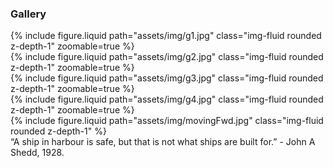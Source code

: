 <h3>Gallery</h3>
<div class="row mt-3">
    <div class="col-sm mt-3 mt-md-0">
        {% include figure.liquid path="assets/img/g1.jpg" class="img-fluid rounded z-depth-1" zoomable=true %}
    </div>
    <div class="col-sm mt-3 mt-md-0">
        {% include figure.liquid path="assets/img/g2.jpg" class="img-fluid rounded z-depth-1" zoomable=true %}
    </div>
    <div class="col-sm mt-3 mt-md-0">
        {% include figure.liquid path="assets/img/g3.jpg" class="img-fluid rounded z-depth-1" zoomable=true %}
    </div>
    <div class="col-sm mt-3 mt-md-0">
        {% include figure.liquid path="assets/img/g4.jpg" class="img-fluid rounded z-depth-1" zoomable=true %}
    </div>
</div>

<div class="row">
    <div class="col-sm mt-3 mt-md-0">
        {% include figure.liquid path="assets/img/movingFwd.jpg" class="img-fluid rounded z-depth-1" %}
    </div>
</div>
<div class="caption">
    “A ship in harbour is safe, but that is not what ships are built for.” - John A Shedd, 1928.
</div>
